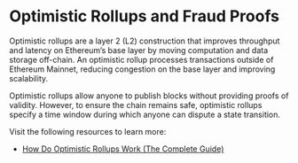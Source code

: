 # Optimistic Rollups and Fraud Proofs

‍Optimistic rollups are a layer 2 (L2) construction that improves throughput and latency on Ethereum’s base layer by moving computation and data storage off-chain. An optimistic rollup processes transactions outside of Ethereum Mainnet, reducing congestion on the base layer and improving scalability.

Optimistic rollups allow anyone to publish blocks without providing proofs of validity. However, to ensure the chain remains safe, optimistic rollups specify a time window during which anyone can dispute a state transition.

Visit the following resources to learn more:

- [How Do Optimistic Rollups Work (The Complete Guide)](https://www.alchemy.com/overviews/optimistic-rollups)
